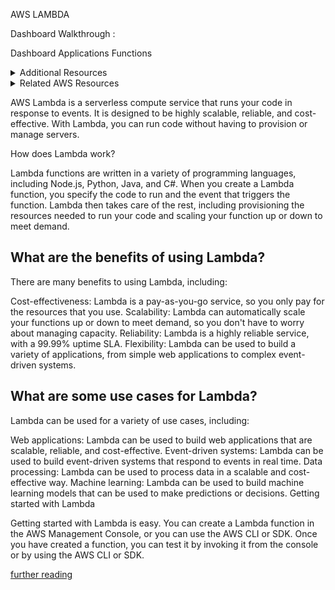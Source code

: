 AWS LAMBDA

Dashboard Walkthrough :

Dashboard
Applications
Functions
<details><summary>Additional Resources</summary>code signing configurations<br>Event source mappings <br> layers<br>replicas</details>
<details><summary>Related AWS Resources</summary>Step functions state machines</details>

AWS Lambda is a serverless compute service that runs your code in response to events. It is designed to be highly scalable, reliable, and cost-effective. With Lambda, you can run code without having to provision or manage servers.

How does Lambda work?

Lambda functions are written in a variety of programming languages, including Node.js, Python, Java, and C#. When you create a Lambda function, you specify the code to run and the event that triggers the function. Lambda then takes care of the rest, including provisioning the resources needed to run your code and scaling your function up or down to meet demand.

## What are the benefits of using Lambda?

There are many benefits to using Lambda, including:

Cost-effectiveness: Lambda is a pay-as-you-go service, so you only pay for the resources that you use.
Scalability: Lambda can automatically scale your functions up or down to meet demand, so you don't have to worry about managing capacity.
Reliability: Lambda is a highly reliable service, with a 99.99% uptime SLA.
Flexibility: Lambda can be used to build a variety of applications, from simple web applications to complex event-driven systems.

## What are some use cases for Lambda?

Lambda can be used for a variety of use cases, including:

Web applications: Lambda can be used to build web applications that are scalable, reliable, and cost-effective.
Event-driven systems: Lambda can be used to build event-driven systems that respond to events in real time.
Data processing: Lambda can be used to process data in a scalable and cost-effective way.
Machine learning: Lambda can be used to build machine learning models that can be used to make predictions or decisions.
Getting started with Lambda

Getting started with Lambda is easy. You can create a Lambda function in the AWS Management Console, or you can use the AWS CLI or SDK. Once you have created a function, you can test it by invoking it from the console or by using the AWS CLI or SDK.


[further reading](https://docs.aws.amazon.com/lambda/latest/dg/welcome.html)
